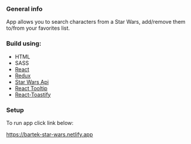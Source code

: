 ### General info

App allows you to search characters from a Star Wars, add/remove them to/from your favorites list.

### Build using:

- HTML
- SASS
- [React](https://create-react-app.dev/docs/adding-typescript/)
- [Redux](https://react-redux.js.org/introduction/getting-started)
- [Star Wars Api](https://swapi.dev/)
- [React Tooltip](https://www.npmjs.com/package/react-tooltip?activeTab=versions)
- [React-Toastify](https://fkhadra.github.io/react-toastify/how-to-style)

### Setup

To run app click link below:

https://bartek-star-wars.netlify.app
